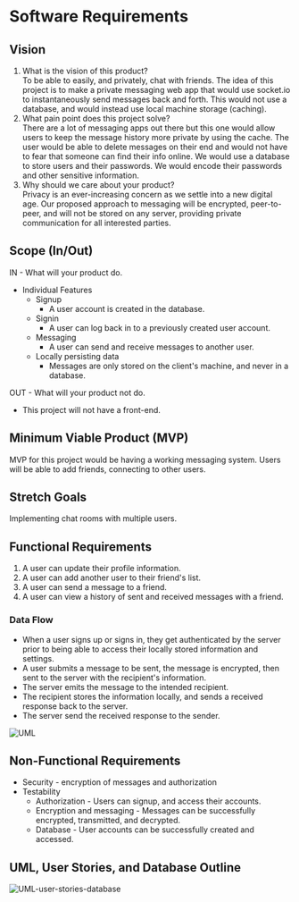 # Software Requirements

## Vision

1. What is the vision of this product?  
  To be able to easily, and privately, chat with friends. The idea of this project is to make a private messaging web app that would use socket.io to instantaneously send messages back and forth. This would not use a database, and would instead use local machine storage (caching).
2. What pain point does this project solve?  
  There are a lot of messaging apps out there but this one would allow users to keep the message history more private by using the cache. The user would be able to delete messages on their end and would not have to fear that someone can find their info online. We would use a database to store users and their passwords. We would encode their passwords and other sensitive information.
3. Why should we care about your product?  
  Privacy is an ever-increasing concern as we settle into a new digital age. Our proposed approach to messaging will be encrypted, peer-to-peer, and will not be stored on any server, providing private communication for all interested parties.

## Scope (In/Out)

IN - What will your product do.

* Individual Features
  * Signup
    * A user account is created in the database.
  * Signin
    * A user can log back in to a previously created user account.
  * Messaging
    * A user can send and receive messages to another user.
  * Locally persisting data
    * Messages are only stored on the client's machine, and never in a database.

OUT - What will your product not do.

* This project will not have a front-end.

## Minimum Viable Product (MVP)

MVP for this project would be having a working messaging system. Users will be able to add friends, connecting to other users.

## Stretch Goals

Implementing chat rooms with multiple users.

## Functional Requirements

1. A user can update their profile information.
2. A user can add another user to their friend's list.
3. A user can send a message to a friend.
4. A user can view a history of sent and received messages with a friend.

### Data Flow

* When a user signs up or signs in, they get authenticated by the server prior to being able to access their locally stored information and settings.
* A user submits a message to be sent, the message is encrypted, then sent to the server with the recipient's information.
* The server emits the message to the intended recipient.
* The recipient stores the information locally, and sends a received response back to the server.
* The server send the received response to the sender.

![UML](./img/EZ-Chat.jpg)

## Non-Functional Requirements

* Security - encryption of messages and authorization
* Testability
  * Authorization - Users can signup, and access their accounts.
  * Encryption and messaging - Messages can be successfully encrypted, transmitted, and decrypted.
  * Database - User accounts can be successfully created and accessed.

## UML, User Stories, and Database Outline

![UML-user-stories-database](./img/UML-user-stories-database.jpg)